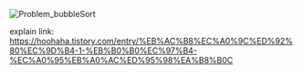 ![Problem_bubbleSort](https://user-images.githubusercontent.com/22334245/118151786-f8d3a200-b44e-11eb-8cf9-2ca7a52809ec.jpg)

explain link: https://hoohaha.tistory.com/entry/%EB%AC%B8%EC%A0%9C%ED%92%80%EC%9D%B4-1-%EB%B0%B0%EC%97%B4-%EC%A0%95%EB%A0%AC%ED%95%98%EA%B8%B0C
